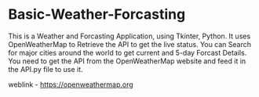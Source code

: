 # Basic-Weather-Forcasting
This is a Weather and Forcasting Application, using Tkinter, Python.
It uses OpenWeatherMap to Retrieve the API to get the live status.
You can Search for major cities around the world to get current and 5-day Forcast Details.
You need to get the API from the OpenWeatherMap website and feed it in the API.py file to use it.

weblink - https://openweathermap.org
